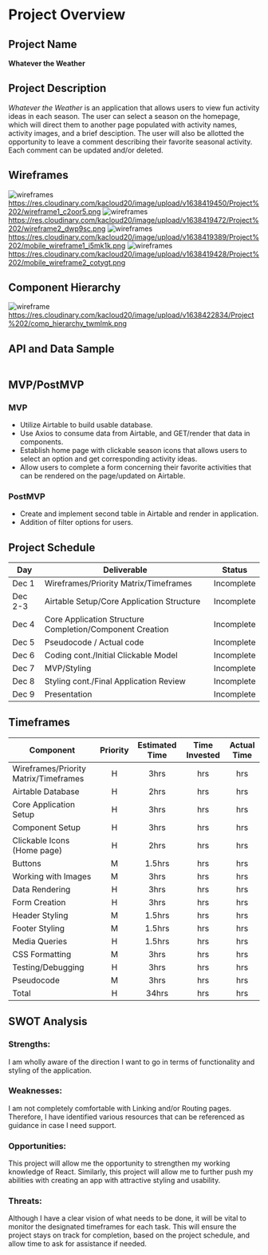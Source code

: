 # Project Overview

## Project Name

<strong>Whatever the Weather</strong>

## Project Description

<em>Whatever the Weather</em> is an application that allows users to view fun activity ideas in each season. The user can select a season on the homepage, which will direct them to another page populated with activity names, activity images, and a brief desciption. The user will also be allotted the opportunity to leave a comment describing their favorite seasonal activity. Each comment can be updated and/or deleted.

## Wireframes

![wireframes](https://res.cloudinary.com/kacloud20/image/upload/v1638419450/Project%202/wireframe1_c2oor5.png)
https://res.cloudinary.com/kacloud20/image/upload/v1638419450/Project%202/wireframe1_c2oor5.png
![wireframes](https://res.cloudinary.com/kacloud20/image/upload/v1638419472/Project%202/wireframe2_dwp9sc.png)
https://res.cloudinary.com/kacloud20/image/upload/v1638419472/Project%202/wireframe2_dwp9sc.png
![wireframes](https://res.cloudinary.com/kacloud20/image/upload/v1638419389/Project%202/mobile_wireframe1_i5mk1k.png)
https://res.cloudinary.com/kacloud20/image/upload/v1638419389/Project%202/mobile_wireframe1_i5mk1k.png
![wireframes](https://res.cloudinary.com/kacloud20/image/upload/v1638419428/Project%202/mobile_wireframe2_cotygt.png)
https://res.cloudinary.com/kacloud20/image/upload/v1638419428/Project%202/mobile_wireframe2_cotygt.png

## Component Hierarchy

![wireframe](https://res.cloudinary.com/kacloud20/image/upload/v1638422834/Project%202/comp_hierarchy_twmlmk.png)
https://res.cloudinary.com/kacloud20/image/upload/v1638422834/Project%202/comp_hierarchy_twmlmk.png

## API and Data Sample

```json

```

## MVP/PostMVP

### MVP

- Utilize Airtable to build usable database.
- Use Axios to consume data from Airtable, and GET/render that data in components.
- Establish home page with clickable season icons that allows users to select an option and get corresponding activity ideas.
- Allow users to complete a form concerning their favorite activities that can be rendered on the page/updated on Airtable.

### PostMVP

- Create and implement second table in Airtable and render in application.
- Addition of filter options for users.

## Project Schedule

| Day     | Deliverable                                              | Status     |
| ------- | -------------------------------------------------------- | ---------- |
| Dec 1   | Wireframes/Priority Matrix/Timeframes                    | Incomplete |
| Dec 2-3 | Airtable Setup/Core Application Structure                | Incomplete |
| Dec 4   | Core Application Structure Completion/Component Creation | Incomplete |
| Dec 5   | Pseudocode / Actual code                                 | Incomplete |
| Dec 6   | Coding cont./Initial Clickable Model                     | Incomplete |
| Dec 7   | MVP/Styling                                              | Incomplete |
| Dec 8   | Styling cont./Final Application Review                   | Incomplete |
| Dec 9   | Presentation                                             | Incomplete |

## Timeframes

| Component                             | Priority | Estimated Time | Time Invested | Actual Time |
| ------------------------------------- | :------: | :------------: | :-----------: | :---------: |
| Wireframes/Priority Matrix/Timeframes |    H     |      3hrs      |      hrs      |     hrs     |
| Airtable Database                     |    H     |      2hrs      |      hrs      |     hrs     |
| Core Application Setup                |    H     |      3hrs      |      hrs      |     hrs     |
| Component Setup                       |    H     |      3hrs      |      hrs      |     hrs     |
| Clickable Icons (Home page)           |    H     |      2hrs      |      hrs      |     hrs     |
| Buttons                               |    M     |     1.5hrs     |      hrs      |     hrs     |
| Working with Images                   |    M     |      3hrs      |      hrs      |     hrs     |
| Data Rendering                        |    H     |      3hrs      |      hrs      |     hrs     |
| Form Creation                         |    H     |      3hrs      |      hrs      |     hrs     |
| Header Styling                        |    M     |     1.5hrs     |      hrs      |     hrs     |
| Footer Styling                        |    M     |     1.5hrs     |      hrs      |     hrs     |
| Media Queries                         |    H     |     1.5hrs     |      hrs      |     hrs     |
| CSS Formatting                        |    M     |      3hrs      |      hrs      |     hrs     |
| Testing/Debugging                     |    H     |      3hrs      |      hrs      |     hrs     |
| Pseudocode                            |    M     |      3hrs      |      hrs      |     hrs     |
| Total                                 |    H     |     34hrs      |      hrs      |     hrs     |

## SWOT Analysis

### Strengths:

I am wholly aware of the direction I want to go in terms of functionality and styling of the application.

### Weaknesses:

I am not completely comfortable with Linking and/or Routing pages. Therefore, I have identified various resources that can be referenced as guidance in case I need support.

### Opportunities:

This project will allow me the opportunity to strengthen my working knowledge of React. Similarly, this project will allow me to further push my abilities with creating an app with attractive styling and usability.

### Threats:

Although I have a clear vision of what needs to be done, it will be vital to monitor the designated timeframes for each task. This will ensure the project stays on track for completion, based on the project schedule, and allow time to ask for assistance if needed.
